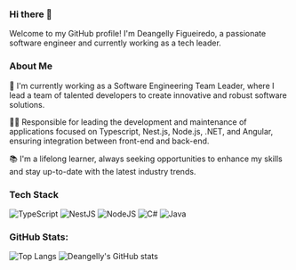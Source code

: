 ### Hi there 👋

Welcome to my GitHub profile! I'm Deangelly Figueiredo, a passionate software engineer and currently working as a tech leader.

### About Me

🚀 I'm currently working as a Software Engineering Team Leader, where I lead a team of talented developers to create innovative and robust software solutions.

👨‍💻 Responsible for leading the development and maintenance of applications focused on Typescript, Nest.js, Node.js, .NET, and Angular, ensuring integration between front-end and back-end.

📚 I'm a lifelong learner, always seeking opportunities to enhance my skills and stay up-to-date with the latest industry trends.

### Tech Stack

 ![TypeScript](https://img.shields.io/badge/typescript-%23007ACC.svg?style=for-the-badge&logo=typescript&logoColor=white) ![NestJS](https://img.shields.io/badge/nestjs-%23E0234E.svg?style=for-the-badge&logo=nestjs&logoColor=white) ![NodeJS](https://img.shields.io/badge/node.js-6DA55F?style=for-the-badge&logo=node.js&logoColor=white) ![C#](https://img.shields.io/badge/c%23-%23239120.svg?style=for-the-badge&logo=c-sharp&logoColor=white) ![Java](https://img.shields.io/badge/java-%23ED8B00.svg?style=for-the-badge&logo=openjdk&logoColor=white)

### GitHub Stats:

![Top Langs](https://github-readme-stats.vercel.app/api/top-langs/?username=DeangellyFigueiredo&hide_progress=true&theme=radical)
![Deangelly's GitHub stats](https://github-readme-stats.vercel.app/api?username=DeangellyFigueiredo&show_icons=true&theme=radical)
